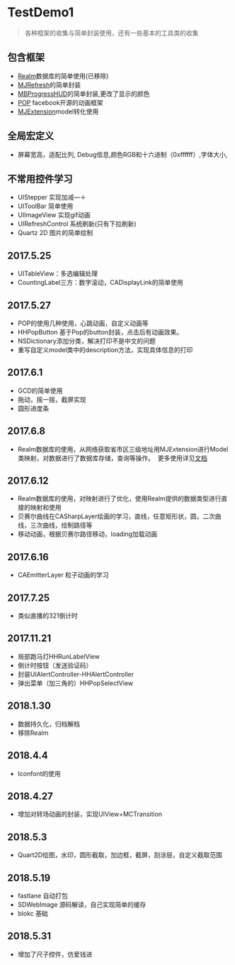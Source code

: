 # TestDemo1

>各种框架的收集与简单封装使用，还有一些基本的工具类的收集

## 包含框架
* [Realm](https://github.com/realm/realm-cocoa)数据库的简单使用(已移除)
* [MJRefresh](https://github.com/CoderMJLee/MJRefresh)的简单封装
* [MBProgressHUD](https://github.com/jdg/MBProgressHUD)的简单封装,更改了显示的颜色
* [POP](https://github.com/facebook/pop) facebook开源的动画框架
* [MJExtension](https://github.com/CoderMJLee/MJExtension)model转化使用

## 全局宏定义
* 屏幕宽高，适配比列, Debug信息,颜色RGB和十六进制（0xffffff）,字体大小,

## 不常用控件学习
* UIStepper 实现加减—＋
* UIToolBar 简单使用
* UIImageView 实现gif动画
* UIRefreshControl 系统刷新(只有下拉刷新)
* Quartz 2D 图片的简单绘制

## 2017.5.25
* UITableView：多选编辑处理
* CountingLabel三方：数字滚动，CADisplayLink的简单使用

## 2017.5.27
* POP的使用几种使用，心跳动画，自定义动画等
* HHPopButton 基于Pop的button封装，点击后有动画效果。
* NSDictionary添加分类，解决打印不是中文的问题
* 重写自定义model类中的description方法，实现具体信息的打印

## 2017.6.1
* GCD的简单使用
* 拖动，摇一摇，截屏实现
* 圆形进度条

## 2017.6.8
* Realm数据库的使用，从网络获取省市区三级地址用MJExtension进行Model类映射，对数据进行了数据库存储，查询等操作。
  更多使用详见[文档](https://realm.io/docs/objc/latest/)

## 2017.6.12
* Realm数据库的使用，对映射进行了优化，使用Realm提供的数据类型进行直接的映射和使用
* 贝赛尔曲线在CASharpLayer绘画的学习，直线，任意矩形状，圆，二次曲线，三次曲线，绘制路径等
* 移动动画，根据贝赛尔路径移动，loading加载动画


## 2017.6.16
* CAEmitterLayer 粒子动画的学习

## 2017.7.25
* 类似直播的321倒计时

## 2017.11.21
* 局部跑马灯HHRunLabelView
* 倒计时按钮（发送验证码）
* 封装UIAlertController-HHAlertController
* 弹出菜单（加三角的）HHPopSelectView

## 2018.1.30
* 数据持久化，归档解档
* 移除Realm

## 2018.4.4
* Iconfont的使用

## 2018.4.27
* 增加对转场动画的封装，实现UIView+MCTransition

## 2018.5.3
* Quart2D绘图，水印，圆形截取，加边框，截屏，刮涂层，自定义截取范围

## 2018.5.19
* fastlane 自动打包
* SDWebImage 源码解读，自己实现简单的缓存
* blokc 基础

## 2018.5.31
* 增加了尺子控件，仿爱钱进
